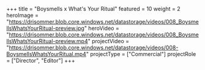 +++
title = "Boysmells x What's Your Ritual"
featured = 10
weight = 2
heroImage = "https://drisommer.blob.core.windows.net/datastorage/videos/008_BoysmellsWhatsYourRitual-preview.jpg"
heroVideo = "https://drisommer.blob.core.windows.net/datastorage/videos/008_BoysmellsWhatsYourRitual-preview.mp4"
projectVideo = "https://drisommer.blob.core.windows.net/datastorage/videos/008-BoysmellsWhatsYourRitual.mp4"
projectType = ["Commercial"]
projectRole = ["Director", "Editor"]
+++
